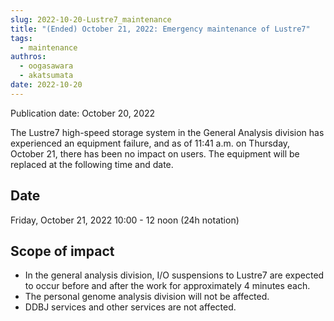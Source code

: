 ```yaml
---
slug: 2022-10-20-Lustre7_maintenance
title: "(Ended) October 21, 2022: Emergency maintenance of Lustre7"
tags:
  - maintenance
authros:
  - oogasawara
  - akatsumata
date: 2022-10-20
---
```


Publication date: October 20, 2022


The Lustre7 high-speed storage system in the General Analysis division has experienced an equipment failure, and as of 11:41 a.m. on Thursday, October 21, there has been no impact on users. The equipment will be replaced at the following time and date.


## Date

Friday, October 21, 2022 10:00 - 12 noon (24h notation)


## Scope of impact

- In the general analysis division, I/O suspensions to Lustre7 are expected to occur before and after the work for approximately 4 minutes each.
- The personal genome analysis division will not be affected.
- DDBJ services and other services are not affected.
